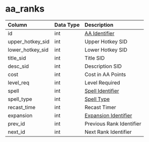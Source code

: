 # aa\_ranks

| Column | Data Type | Description |
| :--- | :--- | :--- |
| id | int | [AA Identifier](aa_ability.md) |
| upper\_hotkey\_sid | int | Upper Hotkey SID |
| lower\_hotkey\_sid | int | Lower Hotkey SID |
| title\_sid | int | Title SID |
| desc\_sid | int | Description SID |
| cost | int | Cost in AA Points |
| level\_req | int | Level Required |
| spell | int | [Spell Identifier](https://github.com/EQEmu/docs-db-schema/tree/e0eb157dbf5563b03c0faf391abc87ec69239f4a/docs/categories/aas/spells_new.md) |
| spell\_type | int | [Spell Type](https://eqemu.gitbook.io/server/categories/spells/spell-types) |
| recast\_time | int | Recast Timer |
| expansion | int | [Expansion Identifier](https://eqemu.gitbook.io/server/categories/operation/expansion-list) |
| prev\_id | int | Previous Rank Identifier |
| next\_id | int | Next Rank Identifier |

